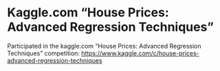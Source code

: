 # Kaggle.com “House Prices: Advanced Regression Techniques”

Participated in the kaggle.com “House Prices: Advanced Regression Techniques” competition: 
  https://www.kaggle.com/c/house-prices-advanced-regression-techniques
  

